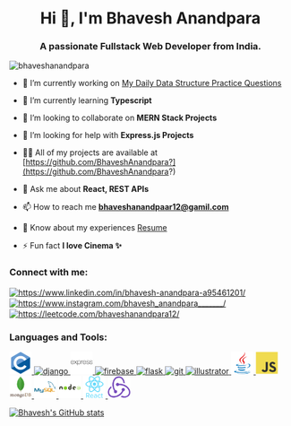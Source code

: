 <h1 align="center">Hi 👋, I'm Bhavesh Anandpara</h1>
<h3 align="center">A passionate Fullstack Web Developer from India.</h3>

<p align="left"> <img src="https://komarev.com/ghpvc/?username=bhaveshanandpara&label=Profile%20views&color=0e75b6&style=flat" alt="bhaveshanandpara" /> </p>

- 🔭 I’m currently working on [My Daily Data Structure Practice Questions](https://github.com/BhaveshAnandpara/CP-Batch-0)

- 🌱 I’m currently learning **Typescript**

- 👯 I’m looking to collaborate on **MERN Stack Projects**

- 🤝 I’m looking for help with **Express.js Projects**

- 👨‍💻 All of my projects are available at [https://github.com/BhaveshAnandpara?](https://github.com/BhaveshAnandpara?)

- 💬 Ask me about **React, REST APIs**

- 📫 How to reach me **bhaveshanandpaar12@gamil.com**

- 📄 Know about my experiences [Resume](https://drive.google.com/file/d/1j7otQBAIP4x5iE5JmWJnGDuRGRCSNIwf/view?usp=sharing)

- ⚡ Fun fact **I love Cinema ✨**

<h3 align="left">Connect with me:</h3>
<p align="left">
<a href="https://linkedin.com/in/https://www.linkedin.com/in/bhavesh-anandpara-a95461201/" target="blank"><img align="center" src="https://raw.githubusercontent.com/rahuldkjain/github-profile-readme-generator/master/src/images/icons/Social/linked-in-alt.svg" alt="https://www.linkedin.com/in/bhavesh-anandpara-a95461201/" height="30" width="40" /></a>
<a href="https://instagram.com/https://www.instagram.com/bhavesh_anandpara_______/" target="blank"><img align="center" src="https://raw.githubusercontent.com/rahuldkjain/github-profile-readme-generator/master/src/images/icons/Social/instagram.svg" alt="https://www.instagram.com/bhavesh_anandpara_______/" height="30" width="40" /></a>
<a href="https://www.leetcode.com/https://leetcode.com/bhaveshanandpara12/" target="blank"><img align="center" src="https://raw.githubusercontent.com/rahuldkjain/github-profile-readme-generator/master/src/images/icons/Social/leet-code.svg" alt="https://leetcode.com/bhaveshanandpara12/" height="30" width="40" /></a>
</p>

<h3 align="left">Languages and Tools:</h3>
<p align="left"> <a href="https://www.cprogramming.com/" target="_blank" rel="noreferrer"> <img src="https://raw.githubusercontent.com/devicons/devicon/master/icons/c/c-original.svg" alt="c" width="40" height="40"/> </a> <a href="https://www.djangoproject.com/" target="_blank" rel="noreferrer"> <img src="https://cdn.worldvectorlogo.com/logos/django.svg" alt="django" width="40" height="40"/> </a> <a href="https://expressjs.com" target="_blank" rel="noreferrer"> <img src="https://raw.githubusercontent.com/devicons/devicon/master/icons/express/express-original-wordmark.svg" alt="express" width="40" height="40"/> </a> <a href="https://firebase.google.com/" target="_blank" rel="noreferrer"> <img src="https://www.vectorlogo.zone/logos/firebase/firebase-icon.svg" alt="firebase" width="40" height="40"/> </a> <a href="https://flask.palletsprojects.com/" target="_blank" rel="noreferrer"> <img src="https://www.vectorlogo.zone/logos/pocoo_flask/pocoo_flask-icon.svg" alt="flask" width="40" height="40"/> </a> <a href="https://git-scm.com/" target="_blank" rel="noreferrer"> <img src="https://www.vectorlogo.zone/logos/git-scm/git-scm-icon.svg" alt="git" width="40" height="40"/> </a> <a href="https://www.adobe.com/in/products/illustrator.html" target="_blank" rel="noreferrer"> <img src="https://www.vectorlogo.zone/logos/adobe_illustrator/adobe_illustrator-icon.svg" alt="illustrator" width="40" height="40"/> </a> <a href="https://www.java.com" target="_blank" rel="noreferrer"> <img src="https://raw.githubusercontent.com/devicons/devicon/master/icons/java/java-original.svg" alt="java" width="40" height="40"/> </a> <a href="https://developer.mozilla.org/en-US/docs/Web/JavaScript" target="_blank" rel="noreferrer"> <img src="https://raw.githubusercontent.com/devicons/devicon/master/icons/javascript/javascript-original.svg" alt="javascript" width="40" height="40"/> </a> <a href="https://www.mongodb.com/" target="_blank" rel="noreferrer"> <img src="https://raw.githubusercontent.com/devicons/devicon/master/icons/mongodb/mongodb-original-wordmark.svg" alt="mongodb" width="40" height="40"/> </a> <a href="https://www.mysql.com/" target="_blank" rel="noreferrer"> <img src="https://raw.githubusercontent.com/devicons/devicon/master/icons/mysql/mysql-original-wordmark.svg" alt="mysql" width="40" height="40"/> </a> <a href="https://nodejs.org" target="_blank" rel="noreferrer"> <img src="https://raw.githubusercontent.com/devicons/devicon/master/icons/nodejs/nodejs-original-wordmark.svg" alt="nodejs" width="40" height="40"/> </a> <a href="https://reactjs.org/" target="_blank" rel="noreferrer"> <img src="https://raw.githubusercontent.com/devicons/devicon/master/icons/react/react-original-wordmark.svg" alt="react" width="40" height="40"/> </a> <a href="https://redux.js.org" target="_blank" rel="noreferrer"> <img src="https://raw.githubusercontent.com/devicons/devicon/master/icons/redux/redux-original.svg" alt="redux" width="40" height="40"/> </a> <a href="https://www.scala-lang.org" target="_blank" rel="noreferrer">

![Bhavesh's GitHub stats](https://github-readme-stats.vercel.app/api?username=BhaveshAnandpara&show_icons=true&theme=radical)

